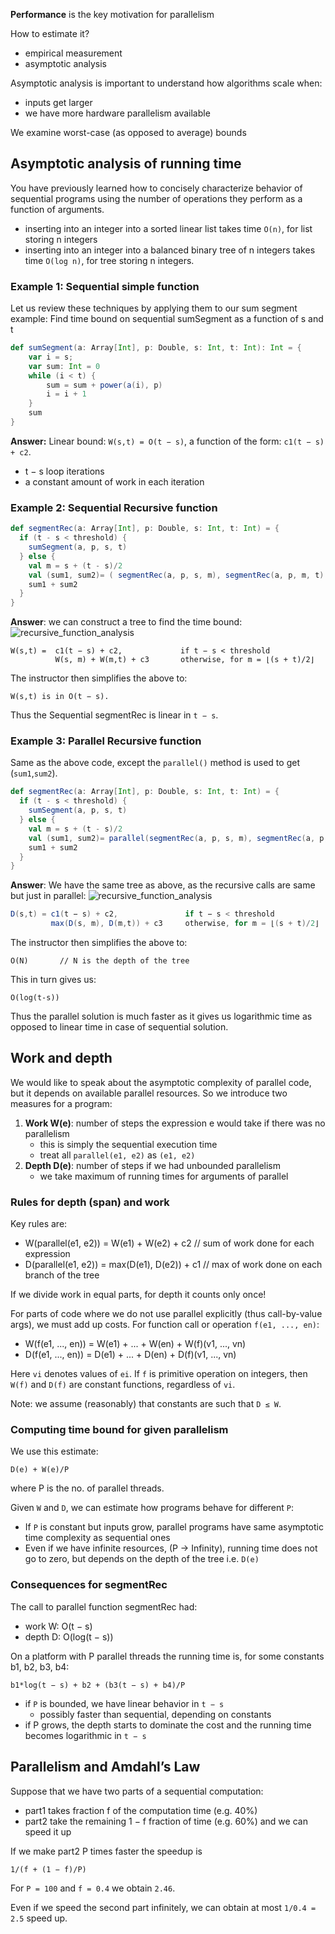 **Performance** is the key motivation for parallelism

How to estimate it?

* empirical measurement
* asymptotic analysis

Asymptotic analysis is important to understand how algorithms scale when:

* inputs get larger
* we have more hardware parallelism available

We examine worst-case (as opposed to average) bounds

## Asymptotic analysis of running time

You have previously learned how to concisely characterize behavior of sequential programs using the number of operations they perform as a function of arguments.
* inserting into an integer into a sorted linear list takes time `O(n)`, for list storing n integers
* inserting into an integer into a balanced binary tree of n integers takes time `O(log n)`, for tree storing n integers.

### Example 1: Sequential simple function

Let us review these techniques by applying them to our sum segment example: Find time bound on sequential sumSegment as a function of s and t

```scala
def sumSegment(a: Array[Int], p: Double, s: Int, t: Int): Int = {
    var i = s; 
    var sum: Int = 0
    while (i < t) {
        sum = sum + power(a(i), p)
        i = i + 1
    }
    sum 
}
```
**Answer:** Linear bound: `W(s,t) = O(t − s)`, a function of the form: `c1(t − s) + c2`.

* t − s loop iterations
* a constant amount of work in each iteration

### Example 2: Sequential Recursive function

```scala
def segmentRec(a: Array[Int], p: Double, s: Int, t: Int) = {
  if (t - s < threshold) {
    sumSegment(a, p, s, t)
  } else {
    val m = s + (t - s)/2
    val (sum1, sum2)= ( segmentRec(a, p, s, m), segmentRec(a, p, m, t) )
    sum1 + sum2 
  } 
}
```
**Answer**:
we can construct a tree to find the time bound:
![recursive_function_analysis](https://github.com/rohitvg/scala-parallel-programming-3/blob/master/resources/images/recursive_function_analysis.png)
```
W(s,t) =  c1(t − s) + c2,             if t − s < threshold
          W(s, m) + W(m,t) + c3       otherwise, for m = ⌊(s + t)/2⌋
```
The instructor then simplifies the above to:
```
W(s,t) is in O(t − s). 
```
Thus the Sequential segmentRec is linear in `t − s`.

### Example 3: Parallel Recursive function

Same as the above code, except the `parallel()` method is used to get (`sum1`,`sum2`).

```scala
def segmentRec(a: Array[Int], p: Double, s: Int, t: Int) = {
  if (t - s < threshold) {
    sumSegment(a, p, s, t)
  } else {
    val m = s + (t - s)/2
    val (sum1, sum2)= parallel(segmentRec(a, p, s, m), segmentRec(a, p, m, t))
    sum1 + sum2 
  } 
}
```
**Answer**: We have the same tree as above, as the recursive calls are same but just in parallel:
![recursive_function_analysis](https://github.com/rohitvg/scala-parallel-programming-3/blob/master/resources/images/recursive_function_analysis.png)
```scala
D(s,t) = c1(t − s) + c2,               if t − s < threshold
         max(D(s, m), D(m,t)) + c3     otherwise, for m = ⌊(s + t)/2⌋
```
The instructor then simplifies the above to:
```
O(N)       // N is the depth of the tree
```
This in turn gives us:
```
O(log(t-s))
```
Thus the parallel solution is much faster as it gives us logarithmic time as opposed to linear time in case of sequential solution.

## Work and depth

We would like to speak about the asymptotic complexity of parallel code, but it depends on available parallel resources.  So we introduce two measures for a program:

1. **Work W(e)**: number of steps the expression e would take if there was no parallelism
    * this is simply the sequential execution time
    * treat all `parallel(e1, e2)` as `(e1, e2)`
2. **Depth D(e)**: number of steps if we had unbounded parallelism
    * we take maximum of running times for arguments of parallel

### Rules for depth (span) and work

Key rules are:
* W(parallel(e1, e2)) = W(e1) + W(e2) + c2         // sum of work done for each expression 
* D(parallel(e1, e2)) = max(D(e1), D(e2)) + c1     // max of work done on each branch of the tree

If we divide work in equal parts, for depth it counts only once!

For parts of code where we do not use parallel explicitly (thus call-by-value args), we must add up costs. For function call or operation `f(e1, ..., en)`:
* W(f(e1, ..., en)) = W(e1) + ... + W(en) + W(f)(v1, ..., vn)
* D(f(e1, ..., en)) = D(e1) + ... + D(en) + D(f)(v1, ..., vn)

Here `vi` denotes values of `ei`. If `f` is primitive operation on integers, then `W(f)` and `D(f)` are constant functions, regardless of `vi`.

Note: we assume (reasonably) that constants are such that `D ≤ W`.

### Computing time bound for given parallelism

We use this estimate:
```
D(e) + W(e)/P
```
where P is the no. of parallel threads.

Given `W` and `D`, we can estimate how programs behave for different `P`:
* If `P` is constant but inputs grow, parallel programs have same asymptotic time complexity as sequential ones
* Even if we have infinite resources, (P -> Infinity), running time does not go to zero, but depends on the depth of the tree i.e. `D(e)`

### Consequences for segmentRec

The call to parallel function segmentRec had:

* work W: O(t − s)
* depth D: O(log(t − s))

On a platform with P parallel threads the running time is, for some constants b1, b2, b3, b4:
```
b1*log(t − s) + b2 + (b3(t − s) + b4)/P
```
* if `P` is bounded, we have linear behavior in `t − s`
    * possibly faster than sequential, depending on constants
* if P grows, the depth starts to dominate the cost and the running time becomes logarithmic in `t − s`

## Parallelism and Amdahl’s Law

Suppose that we have two parts of a sequential computation:

* part1 takes fraction f of the computation time (e.g. 40%)
* part2 take the remaining 1 − f fraction of time (e.g. 60%) and we can speed it up

If we make part2 P times faster the speedup is
```
1/(f + (1 − f)/P)
```
For `P = 100` and `f = 0.4` we obtain `2.46`.

Even if we speed the second part infinitely, we can obtain at most `1/0.4 = 2.5` speed up.